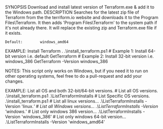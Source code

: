 SYNOPSIS
		Download and install latest version of Terraform.exe & add it to the Windows path.
DESCRIPTION
		Searches for the latest zip file of Terraform from the the terriform.io website and downloads it to the Program Files\Terraform. It
	  then adds 'Program Files\Terraform' to the system path if it's not already there. It will replace the existing zip and Terraform.exe file if it exists.
    
    Default: 		windows_amd64
EXAMPLE: Install Terraform
    . .\install_terraform.ps1
    # Example 1: Install 64-bit version i.e. default
    GetTerraform
    # Example 2: Install 32-bit version i.e. windows_386
    GetTerraform -Version windows_386
 
 NOTES:
    This script only works on Windows, but if you need it to run on other operating systems, feel free to do a pull-request and add your changes.
    
    
 EXAMPLE: List all OS and both 32-bit/64-bit versions.
    # List all OS versions. 
    .\install_terraform.ps1
    .\ListTerraformInstalls
    # List Specific OS versions. 
    .\install_terraform.ps1
    # List all linux versions...
    .\ListTerraformInstalls -Version 'linux.*'
    # List all Windows versions...
    .\ListTerraformInstalls -Version 'windows.*'
    # List only windows 386 version...
    .\ListTerraformInstalls -Version 'windows_386'
    # List only windows 64-bit version...
    .\ListTerraformInstalls -Version 'windows_amd64'

